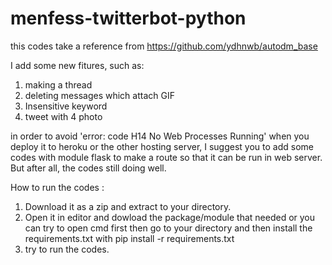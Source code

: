 # menfess-twitterbot-python

this codes take a reference from https://github.com/ydhnwb/autodm_base

I add some new fitures, such as:

1. making a thread
2. deleting messages which attach GIF
3. Insensitive keyword
4. tweet with 4 photo

in order to avoid 'error: code H14 No Web Processes Running' when you deploy it to heroku or the other hosting server,
I suggest you to add some codes with module flask to make a route so that it can be run in web server. But after all,
the codes still doing well.

How to run the codes :
1. Download it as a zip and extract to your directory.
2. Open it in editor and dowload the package/module that needed or you can try to open cmd first then go to your directory and then install the requirements.txt with pip install -r requirements.txt 
3. try to run the codes.

